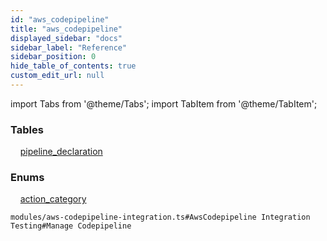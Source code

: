 ```yaml
---
id: "aws_codepipeline"
title: "aws_codepipeline"
displayed_sidebar: "docs"
sidebar_label: "Reference"
sidebar_position: 0
hide_table_of_contents: true
custom_edit_url: null
---
```


import Tabs from '@theme/Tabs';
import TabItem from '@theme/TabItem';

<Tabs>
  <TabItem value="Components" label="Components" default>

### Tables

    [pipeline_declaration](../../classes/aws_codepipeline_entity_pipeline_declaration.PipelineDeclaration)

### Enums
    [action_category](../../enums/aws_codepipeline_entity_pipeline_declaration.ActionCategory)

</TabItem>
  <TabItem value="Code examples" label="Code examples">

```testdoc
modules/aws-codepipeline-integration.ts#AwsCodepipeline Integration Testing#Manage Codepipeline
```

</TabItem>
</Tabs>
